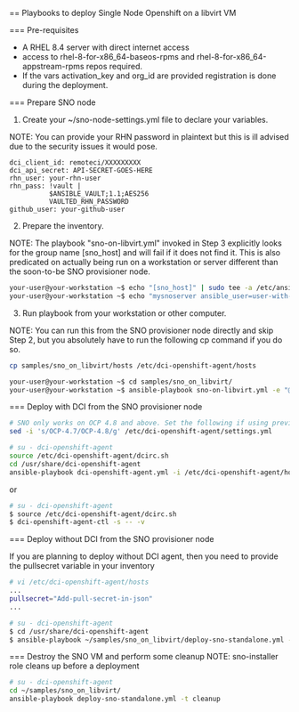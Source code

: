 == Playbooks to deploy Single Node Openshift on a libvirt VM

=== Pre-requisites

- A RHEL 8.4 server with direct internet access
- access to rhel-8-for-x86_64-baseos-rpms and rhel-8-for-x86_64-appstream-rpms repos required.
- If the vars activation_key and org_id are provided registration is done during the deployment.





=== Prepare SNO node

1. Create your ~/sno-node-settings.yml file to declare your variables.

NOTE: You can provide your RHN password in plaintext but this is ill advised due to the security issues it would pose.

```
dci_client_id: remoteci/XXXXXXXXX
dci_api_secret: API-SECRET-GOES-HERE
rhn_user: your-rhn-user
rhn_pass: !vault |
          $ANSIBLE_VAULT;1.1;AES256
          VAULTED_RHN_PASSWORD
github_user: your-github-user
```

2. Prepare the inventory.

NOTE: The playbook "sno-on-libvirt.yml" invoked in Step 3 explicitly looks for the group name [sno_host] and will fail if it does not find it.
This is also predicated on actually being run on a workstation or server different than the soon-to-be SNO provisioner node.

```bash
your-user@your-workstation ~$ echo "[sno_host]" | sudo tee -a /etc/ansible/hosts
your-user@your-workstation ~$ echo "mysnoserver ansible_user=user-with-sudo-priv ansible_host=some-server" | sudo tee -a /etc/ansible/hosts
```

3. Run playbook from your workstation or other computer.

NOTE: You can run this from the SNO provisioner node directly and skip Step 2, but you absolutely have to run the following cp command if you do so.
```bash
cp samples/sno_on_libvirt/hosts /etc/dci-openshift-agent/hosts
```

```bash
your-user@your-workstation ~$ cd samples/sno_on_libvirt/
your-user@your-workstation ~$ ansible-playbook sno-on-libvirt.yml -e "@~/sno-node-settings.yml" -i /etc/ansible/hosts --vault-password-file ~/.vault_secret
```


=== Deploy with DCI from the SNO provisioner node

```bash
# SNO only works on OCP 4.8 and above. Set the following if using previous OCP version, will ensure DCI is set to use 4.8
sed -i 's/OCP-4.7/OCP-4.8/g' /etc/dci-openshift-agent/settings.yml

# su - dci-openshift-agent
source /etc/dci-openshift-agent/dcirc.sh
cd /usr/share/dci-openshift-agent
ansible-playbook dci-openshift-agent.yml -i /etc/dci-openshift-agent/hosts  -e "@/etc/dci-openshift-agent/settings.yml"
```

or

```bash
# su - dci-openshift-agent
$ source /etc/dci-openshift-agent/dcirc.sh
$ dci-openshift-agent-ctl -s -- -v
```

=== Deploy without DCI from the SNO provisioner node

If you are planning to deploy without DCI agent, then you need to provide the pullsecret variable in your inventory
```bash
# vi /etc/dci-openshift-agent/hosts
...
pullsecret="Add-pull-secret-in-json"
...
```

```bash
# su - dci-openshift-agent
$ cd /usr/share/dci-openshift-agent
$ ansible-playbook ~/samples/sno_on_libvirt/deploy-sno-standalone.yml -i /etc/dci-openshift-agent/hosts
```

=== Destroy the SNO VM and perform some cleanup
NOTE: sno-installer role cleans up before a deployment
```bash
# su - dci-openshift-agent
cd ~/samples/sno_on_libvirt/
ansible-playbook deploy-sno-standalone.yml -t cleanup
```

